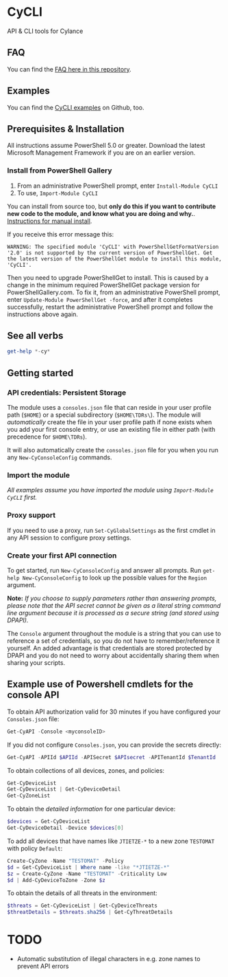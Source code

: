 # CyCLI
API &amp; CLI tools for Cylance

## FAQ

You can find the [FAQ here in this repository](FAQ.md).

## Examples

You can find the [CyCLI examples](https://github.com/jan-tee/cycli-examples) on Github, too.

## Prerequisites & Installation

All instructions assume PowerShell 5.0 or greater. Download the latest Microsoft Management Framework if you are on an earlier version.

### Install from PowerShell Gallery

1. From an administrative PowerShell prompt, enter `Install-Module CyCLI`
1. To use, `Import-Module CyCLI`

You can install from source too, but **only do this if you want to contribute new code to the module, and know what you are doing and why.**. [Instructions for manual install](MANUAL-INSTALL-FROM-SOURCE.md).

If you receive this error message this:

```WARNING: The specified module 'CyCLI' with PowerShellGetFormatVersion '2.0' is not supported by the current version of PowerShellGet. Get the latest version of the PowerShellGet module to install this module, 'CyCLI'.```

Then you need to upgrade PowerShellGet to install. This is caused by a change in the minimum required PowerShellGet package version for PowerShellGallery.com. To fix it, from an administrative PowerShell prompt, enter `Update-Module PowerShellGet -force`, and after it completes successfully, restart the administrative PowerShell prompt and follow the instructions above again.

## See all verbs

```powershell
get-help *-cy*
```

## Getting started

### API credentials: Persistent Storage

The module uses a `consoles.json` file that can reside in your user profile path (`$HOME`) or a special subdirectory (`$HOME\TDRs\`). The module will *automatically* create the file in your user profile path if none exists when you add your first console entry, or use an existing file in either path (with precedence for `$HOME\TDRs`). 

It will also automatically create the `consoles.json` file for you when you run any ```New-CyConsoleConfig``` commands.

### Import the module

*All examples assume you have imported the module using `Import-Module CyCLI` first.*

### Proxy support

If you need to use a proxy, run ```Set-CyGlobalSettings``` as the first cmdlet in any API session to configure proxy settings.

### Create your first API connection

To get started, run ```New-CyConsoleConfig``` and answer all prompts. Run ```get-help New-CyConsoleConfig``` to look up the possible values for the `Region` argument.

**Note:** *If you choose to supply parameters rather than answering prompts, please note that the API secret cannot be given as a literal string command line argument because it is processed as a secure string (and stored using DPAPI).*

The `Console` argument throughout the module is a string that you can use to reference a set of credentials, so you do not have to remember/reference it yourself. An added advantage is that credentials are stored protected by DPAPI and you do not need to worry about accidentally sharing them when sharing your scripts.

## Example use of Powershell cmdlets for the console API

To obtain API authorization valid for 30 minutes if you have configured your `Consoles.json` file:

```powershell
Get-CyAPI -Console <myconsoleID>
```

If you did not configure `Consoles.json`, you can provide the secrets directly:

```powershell
Get-CyAPI -APIId $APIId -APISecret $APIsecret -APITenantId $TenantId
```

To obtain collections of all devices, zones, and policies:

```powershell
Get-CyDeviceList
Get-CyDeviceList | Get-CyDeviceDetail
Get-CyZoneList
```

To obtain the *detailed information* for one particular device:

```powershell
$devices = Get-CyDeviceList
Get-CyDeviceDetail -Device $devices[0]
```

To add all devices that have names like `JTIETZE-*` to a new zone `TESTOMAT` with policy `Default`:

```powershell
Create-CyZone -Name "TESTOMAT" -Policy 
$d = Get-CyDeviceList | Where name -like "*JTIETZE-*"
$z = Create-CyZone -Name "TESTOMAT" -Criticality Low
$d | Add-CyDeviceToZone -Zone $z
```

To obtain the details of all threats in the environment:
```powershell
$threats = Get-CyDeviceList | Get-CyDeviceThreats
$threatDetails = $threats.sha256 | Get-CyThreatDetails
```

# TODO
 - Automatic substitution of illegal characters in e.g. zone names to prevent API errors
